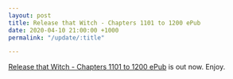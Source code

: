```yaml
---
layout: post
title: Release that Witch - Chapters 1101 to 1200 ePub
date: 2020-04-10 21:00:00 +1000
permalink: "/update/:title"

---
```

[Release that Witch - Chapters 1101 to 1200 ePub](/release-that-witch) is out now. Enjoy.
